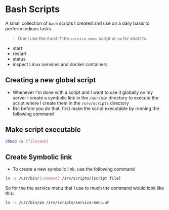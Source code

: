 # Bash Scripts

A small collection of `bash` scripts I created and use on a daily basis to perform tedious tasks. 

> One I use the most if the `service-menu` script or `sm` for short to:
- start
- restart
- status
- inspect Linux services and docker containers

## Creating a new global script

- Whenever I'm done with a script and I want to use it globally on my server I create a symbolic link in the `/usr/bin` directory to execute the script where I create them in the `/srv/scripts` directory
- But before you do that, first make the script executable by running the following command

## Make script executable

```sh
chmod +x [filename]
```

## Create Symbolic link

- To create a new symbolic link, use the following command

```sh
ln -s /usr/bin/[command] /srv/scripts/[script file]
```

So for the the service menu that I use to much the command would look like this:

```sh
ln -s /usr/bin/sm /srv/scripts/service-menu.sh
```
